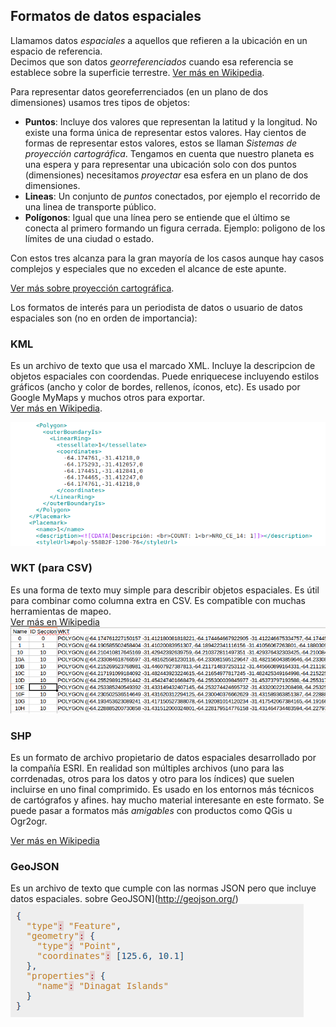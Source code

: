 ## Formatos de datos espaciales

Llamamos datos _espaciales_ a aquellos que refieren a la ubicación en un espacio de referencia.  
Decimos que son datos _georreferenciados_ cuando esa referencia se establece sobre la superficie terrestre. [Ver más en Wikipedia](https://es.wikipedia.org/wiki/Base_de_datos_espacial).  

Para representar datos georeferrenciados (en un plano de dos dimensiones) usamos tres tipos de objetos:
 - **Puntos**: Incluye dos valores que representan la latitud y la longitud. No existe una forma única de representar estos valores. Hay cientos de formas de representar estos valores, estos se llaman _Sistemas de proyección cartográfica_. Tengamos en cuenta que nuestro planeta es una espera y para representar una ubicación solo con dos puntos (dimensiones) necesitamos _proyectar_ esa esfera en un plano de dos dimensiones.
 - **Lineas**: Un conjunto de _puntos_ conectados, por ejemplo el recorrido de una linea de transporte público.
 - **Polígonos**: Igual que una línea pero se entiende que el último se conecta al primero formando un figura cerrada. Ejemplo: poligono de los límites de una ciudad o estado.

Con estos tres alcanza para la gran mayoría de los casos aunque hay casos complejos y especiales que no exceden el alcance de este apunte.  

[Ver más sobre proyección cartográfica](https://es.wikipedia.org/wiki/Proyecci%C3%B3n_cartogr%C3%A1fica).  

Los formatos de interés para un periodista de datos o usuario de datos espaciales son (no en orden de importancia):  

### KML

Es un archivo de texto que usa el marcado XML. Incluye la descripcion de objetos espaciales con coordendas. Puede enriquecese incluyendo estilos gráficos (ancho y color de bordes, rellenos, íconos, etc). Es usado por Google MyMaps y muchos otros para exportar.  
[Ver más en Wikipedia](https://es.wikipedia.org/wiki/KML).  

![kml-sample](../img/kml-sample.png)

### WKT (para CSV)

Es una forma de texto muy simple para describir objetos espaciales. Es útil para combinar como columna extra en CSV. Es compatible con muchas herramientas de mapeo.  
[Ver más en Wikipedia](https://es.wikipedia.org/wiki/Well_Known_Text)
![CSV-WKT-sample](../img/CSV-WKT-sample.png)

### SHP
Es un formato de archivo propietario de datos espaciales desarrollado por la compañía ESRI. En realidad son múltiples archivos (uno para las corrdenadas, otros para los datos y otro para los índices) que suelen incluirse en uno final comprimido. Es usado en los entornos más técnicos de cartógrafos y afines. hay mucho material interesante en este formato. Se puede pasar a formatos más _amigables_ con productos como QGis u Ogr2ogr.  

[Ver más en Wikipedia](https://es.wikipedia.org/wiki/Shapefile)

### GeoJSON
Es un archivo de texto que cumple con las normas JSON pero que incluye datos espaciales.
 sobre GeoJSON](http://geojson.org/)
![json-sample](../img/json-sample.png)

